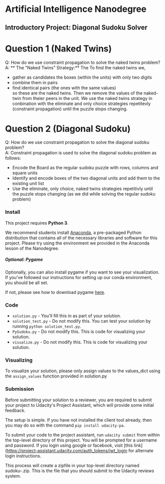 # Artificial Intelligence Nanodegree
## Introductory Project: Diagonal Sudoku Solver

# Question 1 (Naked Twins)
Q: How do we use constraint propagation to solve the naked twins problem?  
A: ** The "Naked Twins" Strategy:**
The To find the naked twins we,  
- gather as candidates the boxes (within the units) with only two digits  
- combine them in pairs  
- find identical pairs (the ones with the same values)  
so these are the naked twins. 
Then we remove the values of the naked-twin from theier peers in the unit. 
We use the naked twins strategy in conbination with the eliminate and only choice strategies repetitevly (constraint propagation) until the puzzle stops changing. 
 

# Question 2 (Diagonal Sudoku)
Q: How do we use constraint propagation to solve the diagonal sudoku problem?  
A: Constraint propagation is used to solve the diagonal sudoku problem as follows:
- Encode the Board as the regular sudoku puzzle with rows, columns and square units
- Identify and encode boxes of the two diagonal units and add them to the existing unit list
- Use the eliminate, only choice, naked twins strategies repetitivly until the puzzle stops changing (as we did while solving the regular sudoku problem)

### Install

This project requires **Python 3**.

We recommend students install [Anaconda](https://www.continuum.io/downloads), a pre-packaged Python distribution that contains all of the necessary libraries and software for this project. 
Please try using the environment we provided in the Anaconda lesson of the Nanodegree.

##### Optional: Pygame

Optionally, you can also install pygame if you want to see your visualization. If you've followed our instructions for setting up our conda environment, you should be all set.

If not, please see how to download pygame [here](http://www.pygame.org/download.shtml).

### Code

* `solution.py` - You'll fill this in as part of your solution.
* `solution_test.py` - Do not modify this. You can test your solution by running `python solution_test.py`.
* `PySudoku.py` - Do not modify this. This is code for visualizing your solution.
* `visualize.py` - Do not modify this. This is code for visualizing your solution.

### Visualizing

To visualize your solution, please only assign values to the values_dict using the ```assign_values``` function provided in solution.py

### Submission
Before submitting your solution to a reviewer, you are required to submit your project to Udacity's Project Assistant, which will provide some initial feedback.  

The setup is simple.  If you have not installed the client tool already, then you may do so with the command `pip install udacity-pa`.  

To submit your code to the project assistant, run `udacity submit` from within the top-level directory of this project.  You will be prompted for a username and password.  If you login using google or facebook, visit [this link](https://project-assistant.udacity.com/auth_tokens/jwt_login for alternate login instructions.

This process will create a zipfile in your top-level directory named sudoku-<id>.zip.  This is the file that you should submit to the Udacity reviews system.

